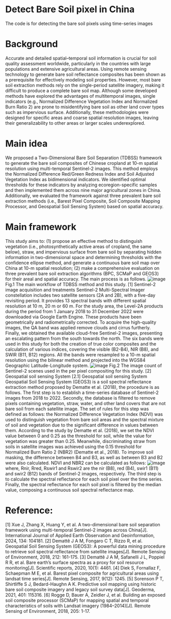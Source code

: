 # Detect Bare Soil pixel in China
The code is for detecting the bare soil pixels using time-series images
# Background
Accurate and detailed spatial–temporal soil information is crucial for soil quality assessment worldwide, particularly in the countries with large populations and extensive agricultural areas. Using remote sensing technology to generate bare soil reflectance composites has been shown as a prerequisite for effectively modeling soil properties. However, most bare soil extraction methods rely on the single-period satellite imagery, making it difficult to produce a complete bare soil map. Although some developed methods have explored the advantages of multitemporal images, single indicators (e.g., Normalized Difference Vegetation Index and Normalized Burn Ratio 2) are prone to misidentifying bare soil as other land cover types such as impervious surface. Additionally, these methodologies were designed for specific areas and coarse spatial resolution images, leaving their generalizability to other areas or larger scales underexplored.
# Main idea
We proposed a Two-Dimensional Bare Soil Separation (TDBSS) framework to generate the bare soil composites of Chinese cropland at 10-m spatial resolution using multi-temporal Sentinel-2 images. This method employs the Normalized Difference Red/Green Redness Index and Soil Adjusted Vegetation Index as bidimensional indicators. We identified optimal thresholds for these indicators by analyzing ecoregion-specific samples and then implemented them across nine major agricultural zones in China. Additionally, we evaluated the framework against three prevalent bare soil extraction methods (i.e., Barest Pixel Composite, Soil Composite Mapping Processor, and Geospatial Soil Sensing System) based on spatial accuracy. 
# Main framework
This study aims to: (1) propose an effective method to distinguish vegetation (i.e., photosynthetically active areas of cropland, the same below), straw, and impervious surface from bare soil
by separating hidden information in two-dimensional space and determining thresholds with the confidence ellipse method, and generate a continuous bare soil map over China at 10-m spatial resolution; (2) make a comprehensive evaluation on three prevalent bare soil extraction algorithms (BPC, SCMaP and GEOS3) for their areal and spatial accuracy. The main process is as follows.
                                                      ![image](https://github.com/user-attachments/assets/f1903f50-6f8b-4507-82b2-fe4dcdd79648)
                                                                  Fig.1 The main workflow of TDBSS method and this study.
[1] Sentinel-2 image acquisition and treatments
Sentinel-2 Multi-Spectral Imager constellation includes two satellite sensors (2A and 2B), with a five-day revisiting period. It provides 13 spectral bands with different spatial resolution at 10 m, 20 m or 60 m. For the study area, the Level-2A products during the period from 1 January 2018 to 31 December 2022 were downloaded via Google Earth Engine. These products have been geometrically and radiometrically corrected. To acquire the high-quality images, the QA band was applied remove clouds and cirrus furtherly. Finally, we obtained the available cloud-free Sentinel-2 images, presenting an escalating pattern from the south towards the north. The six bands were used in this study for both the creation of true color composites and the calculation of various indices, covering the visible (B2-B4), NIR (B8), and SWIR (B11, B12) regions. All the bands were resampled to a 10-m spatial resolution using the bilinear method and projected into the WGS84 Geographic Latitude-Longitude system.
                                                      ![image](https://github.com/user-attachments/assets/c4b399b6-5b85-496f-93e0-320ae161a85c)
                                                    Fig.2 The image count of Sentinel-2 scenes used in the per pixel compositing for this study.
[2]  Geospatial soil sensing System
[2.1] Geospatial soil sensing System
Geospatial Soil Sensing System (GEOS3) is a soil spectral reflectance extraction method proposed by Dematte et al. (2018), the procedure is as follows. The first step is to establish a time-series database of Sentinel-2 images from 2018 to 2022. Secondly, the database is filtered to remove pixels containing vegetation, straw, water, and other land covers that are not bare soil from each satellite image. The set of rules for this step was defined as follows: the Normalized Difference Vegetation Index (NDVI) was used to distinguish vegetation from bare soil areas and the spectral mixture of soil and vegetation due to the significant difference in values between them. According to the study by Dematte et al. (2018), we set the NDVI value between 0 and 0.25 as the threshold for soil, while the value for vegetation was greater than 0.25. Meanwhile, discriminating straw from soils in satellite images was achieved using the 0.15 threshold for Normalized Burn Ratio 2 (NBR2) (Dematte et al., 2018). To improve soil masking, the difference between B4 and B3, as well as between B3 and B2 were also calculated. NDVI and NBR2 can be calculated as follows:
                                                      ![image](https://github.com/user-attachments/assets/6859078f-942c-46f8-a822-a39e4b68a036)
where, Rnir, Rred, Rswir1 and Rswir2 are the nir (B8), red (B4), swir1 (B11) and swir2 (B12) bands of Sentinel-2 images, respectively. The third step is to calculate the spectral reflectance for each soil pixel over the time series. Finally, the spectral reflectance for each soil pixel is filtered by the median value, composing a continuous soil spectral reflectance map.



# Reference:
[1] Xue J, Zhang X, Huang Y, et al. A two-dimensional bare soil separation framework using multi-temporal Sentinel-2 images across China[J]. International Journal of Applied Earth Observation and Geoinformation, 2024, 134: 104181.
[2] Demattê J A M, Fongaro C T, Rizzo R, et al. Geospatial Soil Sensing System (GEOS3): A powerful data mining procedure to retrieve soil spectral reflectance from satellite images[J]. Remote Sensing of Environment, 2018, 212: 161-175.
[3] Demattê J A M, Safanelli J L, Poppiel R R, et al. Bare earth’s surface spectra as a proxy for soil resource monitoring[J]. Scientific reports, 2020, 10(1): 4461.
[4] Diek S, Fornallaz F, Schaepman M E, et al. Barest pixel composite for agricultural areas using landsat time series[J]. Remote Sensing, 2017, 9(12): 1245.
[5] Sorenson P T, Shirtliffe S J, Bedard-Haughn A K. Predictive soil mapping using historic bare soil composite imagery and legacy soil survey data[J]. Geoderma, 2021, 401: 115316.
[6] Rogge D, Bauer A, Zeidler J, et al. Building an exposed soil composite processor (SCMaP) for mapping spatial and temporal characteristics of soils with Landsat imagery (1984–2014)[J]. Remote Sensing of Environment, 2018, 205: 1-17.

